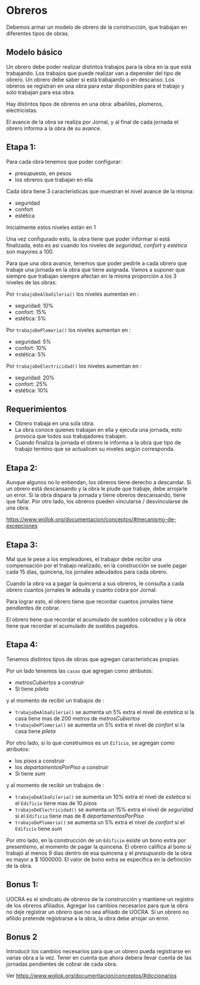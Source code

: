 # Obreros
Debemos armar un modelo de obrero de la construcción, que trabajan en diferentes tipos de obras.

## Modelo básico
Un obrero debe poder realizar distintos trabajos para la obra en la que está trabajando. Los trabajos que puede realizar van a depender del tipo de obrero. Un obrero debe saber si está trabajando o en descanso. Los obreros se registran en una obra para estar disponibles para el trabajo y solo trabajan para esa obra.

Hay distintos tipos de obreros en una obra: albañiles, plomeros, electricistas.

El avance de la obra se realiza por Jornal, y al final de cada jornada el obrero informa a la obra de su avance. 

## Etapa 1:

Para cada obra tenemos que poder configurar:

* presupuesto, en pesos
* los obreros que trabajan en ella

Cada obra tiene 3 caracteristicas que muestran el nivel avance de la misma:

* seguridad
* confort
* estética

Inicialmente estos niveles están en 1

Una vez configurado esto, la obra tiene que poder informar si está finalizada, esto es así cuando los niveles de _seguridad_, _confort_ y _estética_ son mayores a 100.

Para que una obra avance, tenemos que poder pedirle a cada obrero que trabaje una jornada en la obra que tiene asignada. Vamos a suponer que siempre que trabajan siempre afectan en la misma proporción a los 3 niveles de las obras:

Por `trabajoDeAlbañileria()` los niveles aumentan en :
* seguridad: 10%
* confort: 15%
* estética: 5%

Por `trabajoDePlomeria()` los niveles aumentan en :
* seguridad: 5%
* confort: 10%
* estética: 5%

Por `trabajoDeElectricidad()` los niveles aumentan en :
* seguridad: 20%
* confort: 25%
* estética: 10%

## Requerimientos
* Obrero trabaja en una sola obra.
* La obra conoce quienes trabajan en ella y ejecuta una jornada, esto provoca que todos sus trabajadores trabajen.
* Cuando finaliza la jornada el obrero le informa a la obra que tipo de trabajo termino que se actualicen su niveles según corresponda.

## Etapa 2:
Aunque algunos no lo entiendan, los obreros tiene derecho a descandar. Si un obrero está descansando y la obra le piude que trabaje, debe arrojarle un error.
Si la obra dispara la jornada y tiene obreros descansando, tiene que fallar.
Por otro lado, los obreros pueden vincularse / desvincularse de una obra.


https://www.wollok.org/documentacion/conceptos/#mecanismo-de-excepciones

## Etapa 3:
Mal que le pese a los empleadores, el trabajor debe recibir una compensación por el trabajo realizado, en la construcción se suele pagar cada 15 días, quincena, los jornales adeudados para cada obrero.

Cuando la obra va a pagar la quincena a sus obreros, le consulta a cada obrero cuantos jornales le adeuda y cuanto cobra por Jornal.

Para lograr esto, el obrero tiene que recordar cuantos jornales tiene pendientes de cobrar.

El obrero tiene que recordar el acumulado de sueldos cobrados y la obra tiene que recordar el acumulado de sueldos pagados.

## Etapa 4:
Tenemos distintos tipos de obras que agregan caracteristicas propias:

Por un lado tenemos las `casas` que agregan como atributos:

* _metrosCubiertos_ a construir
* Si tiene _pileta_

y al momento de recibir un trabajos de :

* `trabajoDeAlbañileria()`  se aumenta un 5% extra el nivel de _estetica_ si la casa tiene mas de 200 metros de _metrosCubiertos_
* `trabajoDePlomeria()` se aumenta un 5% extra el nivel de _confort_ si la casa tiene _pileta_

Por otro lado, si lo que construimos es un `Eificio`, se agregan como atributos:

* los _pisos_ a construir
* los _departamentosPorPiso_ a construir
* Si tiene _sum_

y al momento de recibir un trabajos de :

* `trabajoDeAlbañileria()`  se aumenta un 10% extra el nivel de _estetica_ si el `Edificio` tiene mas de 10 _pisos_
* `trabajoDeElectricidad()` se aumenta un 15% extra el nivel de _seguridad_ si el `Edificio`  tiene mas de 8 _departamentosPorPiso_
* `trabajoDePlomeria()` se aumenta un 5% extra el nivel de _confort_ si el `Edificio`  tiene _sum_

Por otro lado, en la construcción de un `Edificio` existe un bono extra por presentismo, al momento de pagar la quincena. El obrero califica al bono si trabajó al menos 9 días dentro de esa quincena y el _presupuesto_ de la obra es mayor a $ 1000000.
El valor de bono extra se especifica en la definición de la obra.

## Bonus 1:
UOCRA es el sindicato de obreros de la construcción y mantiene un registro de los obreros afiliados.
Agregar los cambios necesarios para que la obra no deje registrar un obrero que no sea afiliado de UOCRA. Si un obrero no afilido pretende registrarse a la obra, la obra debe arrojar un error.

## Bonus 2
Introducir los cambios necesarios para que un obrero pueda registrarse en varias obra a la vez.
Tener en cuenta que ahora debera llevar cuenta de las jornadas pendientes de cobrar de cada obra.

Ver https://www.wollok.org/documentacion/conceptos/#diccionarios
